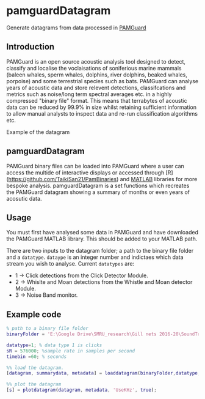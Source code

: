 # pamguardDatagram

Generate datagrams from data processed in [PAMGuard](www.PAMGuard.org)

## Introduction 
PAMGuard is an open source acoustic analysis tool designed to detect, classify and localise the voclaisations of soniferious marine mammals (baleen whales, sperm whales, dolphins, river dolphins, beaked whales, porpoise) and some terrestrial species such as bats. PAMGuard can analyse years of acoustic data and store relevent detections, classifcations and metrics such as noise/long term spectral averages etc. in a highly compressed "binary file" format. This means that terrabytes of acoustic data can be reduced by 99.9% in size whilst retaining sufficient information to allow manual analysts to inspect data and re-run classification algorithms etc. 

Example of the datagram 

## pamguardDatagram
PAMGuard binary files can be loaded into PAMGuard where a user can access the multide of interactive displays or accessed through [R] (https://github.com/TaikiSan21/PamBinaries) and [MATLAB](https://sourceforge.net/projects/pamguard/files/Matlab/) libraries for more bespoke analysis. pamguardDatagram is a set functions which recreates the PAMGuard datagram showing a summary of months or even years of acosutic data. 

## Usage
You must first have analysed some data in PAMGuard and have downloaded the PAMGuard MATLAB library. This should be added to your MATLAB path. 

There are two inputs to the datagram folder; a path to the binary file folder and a ```datatype```. ```dataype``` is an integer number and indictaes which data stream you wish to analyse. Current ```datatypes``` are:

- 1 -> Click detections from the Click Detector Module.
- 2 -> Whislte and Moan detections from the Whistle and Moan detector Module. 
- 3 -> Noise Band monitor.

## Example code 

```Matlab
% path to a binary file folder
binaryFolder = 'E:\Google Drive\SMRU_research\Gill nets 2016-20\SoundTrap_4c\20191114_Cornwall_AK627_H3\67170312\Binary\20191115\';

datatype=1; % data type 1 is clicks 
sR = 576000; %sample rate in samples per second
timebin =60; % seconds

%% load the datagram.
[datagram, summarydata, metadata] = loaddatagram(binaryFolder,datatype, timebin);

%% plot the datagram 
[s] = plotdatagram(datagram, metadata, 'UseKHz', true); 
```
